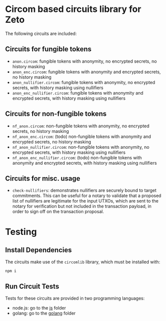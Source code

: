 # Circom based circuits library for Zeto

The following circuits are included:

## Circuits for fungible tokens

- `anon.circom`: fungible tokens with anonymity, no encrypted secrets, no history masking
- `anon_enc.circom`: fungible tokens with anonymity and encrypted secrets, no history masking
- `anon_nullifier.circom`: fungible tokens with anonymity, no encrypted secrets, with history masking using nullifiers
- `anon_enc_nullifier.circom`: fungible tokens with anonymity and encrypted secrets, with history masking using nullifiers

## Circuits for non-fungible tokens

- `nf_anon.circom`: non-fungible tokens with anonymity, no encrypted secrets, no history masking
- `nf_anon_enc.circom`: (todo) non-fungible tokens with anonymity and encrypted secrets, no history masking
- `nf_anon_nullifier.circom`: non-fungible tokens with anonymity, no encrypted secrets, with history masking using nullifiers
- `nf_anon_enc_nullifier.circom`: (todo) non-fungible tokens with anonymity and encrypted secrets, with history masking using nullifiers

## Circuits for misc. usage

- `check-nullifiers`: demonstrates nullifiers are securely bound to target commitments. This can be useful for a notary to validate that a proposed list of nullifiers are legitimate for the input UTXOs, which are sent to the notary for verification but not included in the transaction payload, in order to sign off on the transaction proposal.

# Testing

## Install Dependencies

The circuits make use of the `circomlib` library, which must be installed with:

```console
npm i
```

## Run Circuit Tests

Tests for these circuits are provided in two programming languages:

- node.js: go to the [js](/zkp/js/) folder
- golang: go to the [golang](/zkp/golang/) folder
